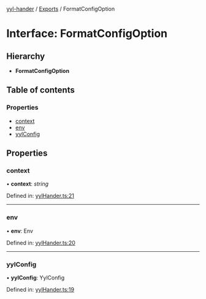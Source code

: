 [yyl-hander](../README.md) / [Exports](../modules.md) / FormatConfigOption

# Interface: FormatConfigOption

## Hierarchy

- **FormatConfigOption**

## Table of contents

### Properties

- [context](formatconfigoption.md#context)
- [env](formatconfigoption.md#env)
- [yylConfig](formatconfigoption.md#yylconfig)

## Properties

### context

• **context**: _string_

Defined in: [yylHander.ts:21](https://github.com/jackness1208/yyl-hander/blob/14d9d5f/src/yylHander.ts#L21)

---

### env

• **env**: Env

Defined in: [yylHander.ts:20](https://github.com/jackness1208/yyl-hander/blob/14d9d5f/src/yylHander.ts#L20)

---

### yylConfig

• **yylConfig**: YylConfig

Defined in: [yylHander.ts:19](https://github.com/jackness1208/yyl-hander/blob/14d9d5f/src/yylHander.ts#L19)
